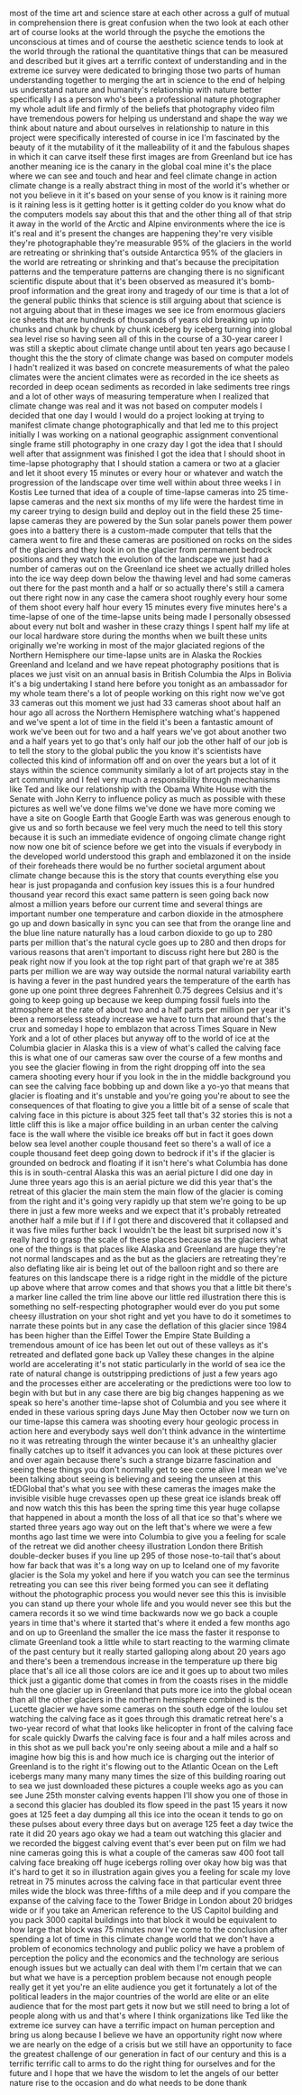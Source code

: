 
most of the time
art and science stare at each other
across a gulf of mutual in comprehension
there is great confusion when the two
look at each other art of course looks
at the world through the psyche the
emotions the unconscious at times and of
course the aesthetic science tends to
look at the world through the rational
the quantitative things that can be
measured and described but it gives art
a terrific context of understanding and
in the extreme ice survey were dedicated
to bringing those two parts of human
understanding together to merging the
art in science to the end of helping us
understand nature and humanity&#39;s
relationship with nature better
specifically I as a person who&#39;s been a
professional nature photographer my
whole adult life and firmly of the
beliefs that photography video film have
tremendous powers for helping us
understand and shape the way we think
about nature and about ourselves in
relationship to nature in this project
were specifically interested of course
in ice I&#39;m fascinated by the beauty of
it the mutability of it the malleability
of it and the fabulous shapes in which
it can carve itself these first images
are from Greenland but ice has another
meaning ice is the canary in the global
coal mine it&#39;s the place where we can
see and touch and hear and feel climate
change in action
climate change is a really abstract
thing in most of the world it&#39;s whether
or not you believe in it it&#39;s based on
your sense of you know is it raining
more is it raining less is it getting
hotter is it getting colder do you know
what do the computers models say about
this that and the other thing all of
that strip it away in the world of the
Arctic and Alpine environments where the
ice is it&#39;s real and it&#39;s present the
changes are happening they&#39;re very
visible they&#39;re photographable they&#39;re
measurable 95% of the glaciers in the
world
are retreating or shrinking that&#39;s
outside Antarctica 95% of the glaciers
in the world are retreating or shrinking
and that&#39;s because the precipitation
patterns and the temperature patterns
are changing there is no significant
scientific dispute about that it&#39;s been
observed as measured it&#39;s bomb-proof
information and the great irony and
tragedy of our time is that a lot of the
general public thinks that science is
still arguing about that science is not
arguing about that in these images we
see ice from enormous glaciers ice
sheets that are hundreds of thousands of
years old breaking up into chunks and
chunk by chunk by chunk iceberg by
iceberg turning into global sea level
rise so having seen all of this in the
course of a 30-year career I was still a
skeptic
about climate change until about ten
years ago because I thought this the the
story of climate change was based on
computer models I hadn&#39;t realized it was
based on concrete measurements of what
the paleo climates were the ancient
climates were as recorded in the ice
sheets as recorded in deep ocean
sediments as recorded in lake sediments
tree rings and a lot of other ways of
measuring temperature when I realized
that climate change was real and it was
not based on computer models I decided
that one day I would I would do a
project looking at trying to manifest
climate change photographically and that
led me to this project initially I was
working on a national geographic
assignment conventional single frame
still photography in one crazy day I got
the idea that I should
well after that assignment was finished
I got the idea that I should shoot in
time-lapse photography that I should
station a camera or two at a glacier and
let it shoot every 15 minutes or every
hour or whatever and watch the
progression of the landscape over time
well within about three weeks I in
Kostis Lee turned that idea of a couple
of time-lapse cameras into 25 time-lapse
cameras and the next six months of my
life were the hardest time in my career
trying to design build and deploy out in
the field these 25 time-lapse cameras
they are powered by the Sun
solar panels power them power goes into
a battery there is a custom-made
computer that tells that the camera went
to fire and these cameras are positioned
on rocks on the sides of the glaciers
and they look in on the glacier from
permanent bedrock positions and they
watch the evolution of the landscape we
just had a number of cameras out on the
Greenland ice sheet we actually drilled
holes into the ice way deep down below
the thawing level and had some cameras
out there for the past month and a half
or so actually there&#39;s still a camera
out there right now in any case the
camera shoot roughly every hour
some of them shoot every half hour every
15 minutes every five minutes here&#39;s a
time-lapse of one of the time-lapse
units being made
I personally obsessed about every nut
bolt and washer in these crazy things I
spent half my life at our local hardware
store during the months when we built
these units originally we&#39;re working in
most of the major glaciated regions of
the Northern Hemisphere
our time-lapse units are in Alaska the
Rockies Greenland and Iceland and we
have repeat photography positions that
is places we just visit on an annual
basis in British Columbia the Alps in
Bolivia it&#39;s a big undertaking I stand
here before you tonight as an ambassador
for my whole team there&#39;s a lot of
people working on this right now we&#39;ve
got 33 cameras out this moment we just
had 33 cameras shoot about half an hour
ago all across the Northern Hemisphere
watching what&#39;s happened and we&#39;ve spent
a lot of time in the field it&#39;s been a
fantastic amount of work we&#39;ve been out
for two and a half years we&#39;ve got about
another two and a half years yet to go
that&#39;s only half our job the other half
of our job is to tell the story to the
global public the you know it&#39;s
scientists have collected this kind of
information off and on over the years
but a lot of it stays within the science
community similarly a lot of art
projects stay in the art community and I
feel very much a responsibility through
mechanisms like Ted and like our
relationship with the Obama White House
with the Senate with John Kerry to
influence policy as much as possible
with these pictures as well we&#39;ve done
films we&#39;ve done
we have more coming we have a site on
Google Earth that Google Earth was was
generous enough to give us and so forth
because we feel very much the need to
tell this story because it is such an
immediate evidence of ongoing climate
change right now
now one bit of science before we get
into the visuals if everybody in the
developed world understood this graph
and emblazoned it on the inside of their
foreheads there would be no further
societal argument about climate change
because this is the story that counts
everything else you hear is just
propaganda and confusion key issues this
is a four hundred thousand year record
this exact same pattern is seen going
back now almost a million years before
our current time and several things are
important number one temperature and
carbon dioxide in the atmosphere go up
and down basically in sync you can see
that from the orange line and the blue
line nature naturally has a loud carbon
dioxide to go up to 280 parts per
million that&#39;s the natural cycle goes up
to 280 and then drops for various
reasons that aren&#39;t important to discuss
right here but 280 is the peak right now
if you look at the top right part of
that graph we&#39;re at 385 parts per
million we are way way outside the
normal natural variability earth is
having a fever in the past hundred years
the temperature of the earth has gone up
one point three degrees Fahrenheit 0.75
degrees Celsius and it&#39;s going to keep
going up because we keep dumping fossil
fuels into the atmosphere at the rate of
about two and a half parts per million
per year it&#39;s been a remorseless steady
increase we have to turn that around
that&#39;s the crux and someday I hope to
emblazon that across Times Square in New
York and a lot of other places but
anyway off to the world of ice at the
Columbia glacier in Alaska this is a
view of what&#39;s called the calving face
this is what one of our cameras saw over
the course of a few months and you see
the glacier flowing in from the right
dropping off into the sea camera
shooting every hour if you look in the
in the middle background you can see the
calving face
bobbing up and down like a yo-yo that
means that glacier is floating and it&#39;s
unstable and you&#39;re going you&#39;re about
to see the consequences of that floating
to give you a little bit of a sense of
scale that calving face in this picture
is about 325 feet tall that&#39;s 32 stories
this is not a little cliff this is like
a major office building in an urban
center the calving face is the wall
where the visible ice breaks off but in
fact it goes down below sea level
another couple thousand feet so there&#39;s
a wall of ice a couple thousand feet
deep going down to bedrock if it&#39;s if
the glacier is grounded on bedrock and
floating if it isn&#39;t here&#39;s what
Columbia has done this is in
south-central Alaska this was an aerial
picture I did one day in June three
years ago this is an aerial picture we
did this year that&#39;s the retreat of this
glacier the main stem the main flow of
the glacier is coming from the right and
it&#39;s going very rapidly up that stem
we&#39;re going to be up there in just a few
more weeks and we expect that it&#39;s
probably retreated another half a mile
but if I if I got there and discovered
that it collapsed and it was five miles
further back I wouldn&#39;t be the least bit
surprised now it&#39;s really hard to grasp
the scale of these places because as the
glaciers what one of the things is that
places like Alaska and Greenland are
huge they&#39;re not normal landscapes and
as the but as the glaciers are
retreating
they&#39;re also deflating like air is being
let out of the balloon right and so
there are features on this landscape
there is a ridge right in the middle of
the picture up above where that arrow
comes and that shows you that a little
bit there&#39;s a marker line called the
trim line above our little red
illustration there this is something no
self-respecting photographer would ever
do you put some cheesy illustration on
your shot right and yet you have to do
it sometimes to narrate these points but
in any case the deflation of this
glacier since 1984 has been higher than
the Eiffel Tower
the Empire State Building a tremendous
amount of ice has been let out out of
these valleys as it&#39;s retreated and
deflated gone back up Valley these
changes in the alpine world are
accelerating it&#39;s not static
particularly in the world of sea ice the
rate of natural change is outstripping
predictions of just a few years ago and
the processes either are accelerating or
the predictions were too low to begin
with but but in any case there are big
big changes happening as we speak so
here&#39;s another time-lapse shot of
Columbia and you see where it ended in
these various spring days June May then
October now we turn on our time-lapse
this camera was shooting every hour
geologic process in action here and
everybody says well don&#39;t think advance
in the wintertime no it was retreating
through the winter because it&#39;s an
unhealthy glacier finally catches up to
itself it advances you can look at these
pictures over and over again because
there&#39;s such a strange bizarre
fascination and seeing these things you
don&#39;t normally get to see come alive I
mean we&#39;ve been talking about seeing is
believing and seeing the unseen at this
tEDGlobal
that&#39;s what you see with these cameras
the images make the invisible visible
huge crevasses open up these great ice
islands break off and now watch this
this has been the spring time this year
huge collapse that happened in about a
month the loss of all that ice
so that&#39;s where we started three years
ago way out on the left that&#39;s where we
were a few months ago last time we were
into Columbia to give you a feeling for
scale of the retreat we did another
cheesy illustration London there British
double-decker buses if you line up 295
of those nose-to-tail that&#39;s about how
far back that was it&#39;s a long way on up
to Iceland one of my favorite glacier is
the Sola my yokel and here if you watch
you can see the terminus retreating you
can see this river being formed you can
see it deflating without the
photographic process you would never see
this this is invisible you can stand up
there your whole life and you would
never see this but the camera records it
so we wind time backwards now we go back
a couple years in time that&#39;s where it
started
that&#39;s where it ended a few months ago
and on up to Greenland
the smaller the ice mass the faster it
response to climate Greenland took a
little while to start reacting to the
warming climate of the past century but
it really started galloping along about
20 years ago and there&#39;s been a
tremendous increase in the temperature
up there big place that&#39;s all ice all
those colors are ice and it goes up to
about two miles thick just a gigantic
dome that comes in from the coasts rises
in the middle huh the one glacier up in
Greenland that puts more ice into the
global ocean than all the other glaciers
in the northern hemisphere combined is
the Lucette glacier we have some cameras
on the south edge of the loulou set
watching the calving face as it goes
through this dramatic retreat here&#39;s a
two-year record of what that looks like
helicopter in front of the calving face
for scale quickly Dwarfs the calving
face is four and a half miles across and
in this shot as we pull back you&#39;re only
seeing about a mile and a half so
imagine how big this is and how much ice
is charging out the interior of
Greenland is to the right it&#39;s flowing
out to the Atlantic Ocean on the Left
icebergs many many many many times the
size of this building roaring out to sea
we just downloaded these pictures a
couple weeks ago as you can see June
25th monster calving events happen I&#39;ll
show you one of those in a second this
glacier has doubled its flow speed in
the past 15 years it now goes at 125
feet a day dumping all this ice into the
ocean it tends to go on these pulses
about every three days but on average
125 feet a day twice the rate it did 20
years ago okay we had a team out
watching this glacier and we recorded
the biggest calving event that&#39;s ever
been put on film we had nine cameras
going this is what a couple of the
cameras saw 400 foot tall calving face
breaking off huge icebergs rolling over
okay how big was that it&#39;s hard to get
it so in illustration again gives you a
feeling for scale
my love retreat in 75 minutes across the
calving face in that particular event
three miles wide the block was
three-fifths of a mile deep and if you
compare the expanse of the calving face
to the Tower Bridge in London about 20
bridges wide or if you take an American
reference to the US Capitol building and
you pack 3000 capital buildings into
that block it would be equivalent to how
large that block was 75 minutes now I&#39;ve
come to the conclusion after spending a
lot of time in this climate change world
that we don&#39;t have a problem of
economics technology and public policy
we have a problem of perception the
policy and the economics and the
technology are serious enough issues but
we actually can deal with them I&#39;m
certain that we can but what we have is
a perception problem because not enough
people really get it yet you&#39;re an elite
audience you get it fortunately a lot of
the political leaders in the major
countries of the world are elite or an
elite audience that for the most part
gets it now but we still need to bring a
lot of people along with us and that&#39;s
where I think organizations like Ted
like the extreme ice survey can have a
terrific impact on human perception and
bring us along because I believe we have
an opportunity right now where we are
nearly on the edge of a crisis but we
still have an opportunity to face the
greatest challenge of our generation in
fact of our century and this is a
terrific terrific call to arms to do the
right thing for ourselves and for the
future and I hope that we have the
wisdom to let the angels of our better
nature rise to the occasion and do what
needs to be done thank
